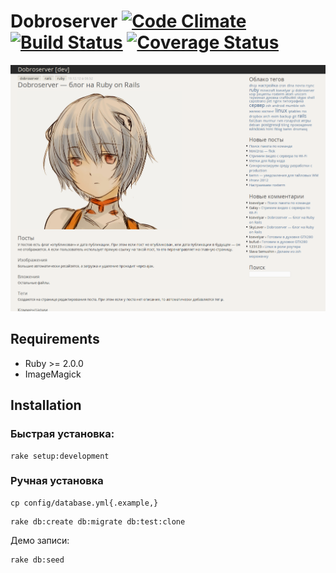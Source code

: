 # Dobroserver [![Code Climate](https://codeclimate.com/github/ksevelyar/dobroserver.png)](https://codeclimate.com/github/ksevelyar/dobroserver) [![Build Status](https://travis-ci.org/ksevelyar/dobroserver.png?branch=master)](https://travis-ci.org/ksevelyar/dobroserver) [![Coverage Status](https://coveralls.io/repos/ksevelyar/dobroserver/badge.png?branch=master)](https://coveralls.io/r/ksevelyar/dobroserver?branch=master)

[![](https://raw.githubusercontent.com/ksevelyar/dobroserver/master/screenshots/dobroserver_show.png)](https://raw.githubusercontent.com/ksevelyar/dobroserver/master/screenshots/dobroserver_show.png)

## Requirements

* Ruby >= 2.0.0
* ImageMagick

## Installation

### Быстрая установка:

```
rake setup:development
```

### Ручная установка

```
cp config/database.yml{.example,}
```

```
rake db:create db:migrate db:test:clone
```

Демо записи:

```
rake db:seed
```
